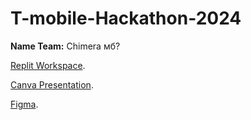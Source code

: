 # T-mobile-Hackathon-2024

**Name Team:** Chimera мб?

[Replit Workspace](https://replit.com/join/mafnornexg-dmytro-varich).

[Canva Presentation](https://www.canva.com/design/DAGWwGYgXnI/4x_2s_kDGZGT8e9IxIRUrQ/edit?utm_content=DAGWwGYgXnI&utm_campaign=designshare&utm_medium=link2&utm_source=sharebutton).

[Figma](https://www.figma.com/design/cnubVCDshnbVBriQsz6WBJ/T-mobile_Hackathon_2024?t=CEaLtgpMMKNW3q78-1).

